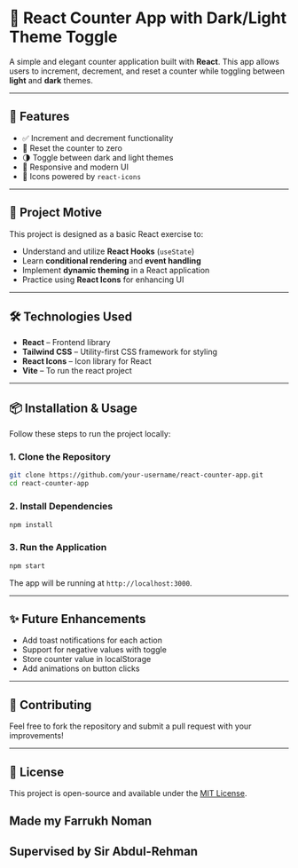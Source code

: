 # 🧮 React Counter App with Dark/Light Theme Toggle

A simple and elegant counter application built with **React**. This app allows users to increment, decrement, and reset a counter while toggling between **light** and **dark** themes.

---

## 🚀 Features

- ✅ Increment and decrement functionality
- 🔄 Reset the counter to zero
- 🌗 Toggle between dark and light themes
- 🌈 Responsive and modern UI
- 🎨 Icons powered by `react-icons`

---

## 🎯 Project Motive

This project is designed as a basic React exercise to:

- Understand and utilize **React Hooks** (`useState`)
- Learn **conditional rendering** and **event handling**
- Implement **dynamic theming** in a React application
- Practice using **React Icons** for enhancing UI

---

## 🛠️ Technologies Used

- **React** – Frontend library
- **Tailwind CSS** – Utility-first CSS framework for styling
- **React Icons** – Icon library for React
- **Vite** – To run the react project

---

## 📦 Installation & Usage

Follow these steps to run the project locally:

### 1. Clone the Repository

```bash
git clone https://github.com/your-username/react-counter-app.git
cd react-counter-app
```

### 2. Install Dependencies

```bash
npm install
```

### 3. Run the Application

```bash
npm start
```

The app will be running at `http://localhost:3000`.

---


## ✨ Future Enhancements

- Add toast notifications for each action
- Support for negative values with toggle
- Store counter value in localStorage
- Add animations on button clicks

---

## 🙌 Contributing

Feel free to fork the repository and submit a pull request with your improvements!

---

## 📄 License

This project is open-source and available under the [MIT License](LICENSE).
## Made my Farrukh Noman
## Supervised by Sir Abdul-Rehman